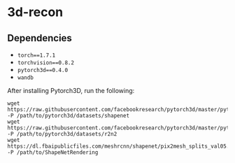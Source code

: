 # 3d-recon

## Dependencies
* `torch==1.7.1`
* `torchvision==0.8.2`
* `pytorch3d==0.4.0`
* `wandb`


After installing Pytorch3D, run the following:

```
wget https://raw.githubusercontent.com/facebookresearch/pytorch3d/master/pytorch3d/datasets/shapenet/shapenet_synset_dict_v1.json -P /path/to/pytorch3d/datasets/shapenet
wget https://raw.githubusercontent.com/facebookresearch/pytorch3d/master/pytorch3d/datasets/r2n2/r2n2_synset_dict.json -P /path/to/pytorch3d/datasets/r2n2
wget https://dl.fbaipublicfiles.com/meshrcnn/shapenet/pix2mesh_splits_val05.json -P /path/to/ShapeNetRendering
```
